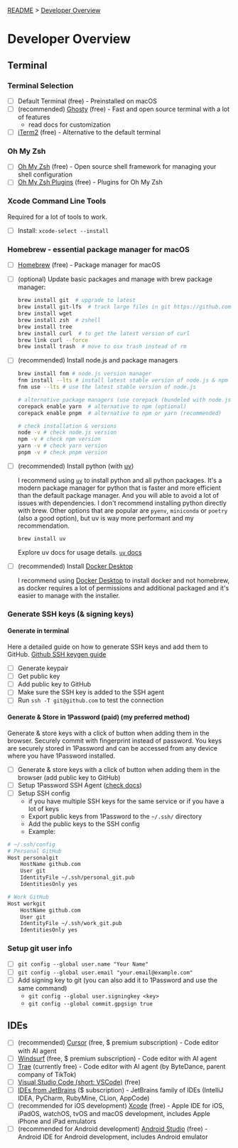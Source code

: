 [README](../../README.md) > [Developer Overview](developer_overview.md)

# Developer Overview

## Terminal

### Terminal Selection

- [ ] Default Terminal (free) - Preinstalled on macOS
- [ ] (recommended) [Ghosty](https://ghostty.org/) (free) - Fast and open source terminal with a lot of features
  - read docs for customization
- [ ] [iTerm2](https://iterm2.com/) (free) - Alternative to the default terminal

### Oh My Zsh

- [ ] [Oh My Zsh](https://ohmyz.sh/) (free) - Open source shell framework for managing your shell configuration
- [ ] [Oh My Zsh Plugins](https://github.com/ohmyzsh/ohmyzsh/wiki/Plugins) (free) - Plugins for Oh My Zsh

### Xcode Command Line Tools

Required for a lot of tools to work.

- [ ] Install: `xcode-select --install`

### Homebrew - essential package manager for macOS

- [ ] [Homebrew](https://brew.sh/) (free) - Package manager for macOS
- [ ] (optional) Update basic packages and manage with brew package manager:

  ```sh
  brew install git  # upgrade to latest
  brew install git-lfs  # track large files in git https://github.com/git-lfs/git-lfs
  brew install wget
  brew install zsh  # zshell
  brew install tree
  brew install curl  # to get the latest version of curl
  brew link curl --force
  brew install trash  # move to osx trash instead of rm
  ```

- [ ] (recommended) Install node.js and package managers

  ```sh
  brew install fnm # node.js version manager
  fnm install --lts # install latest stable version of node.js & npm
  fnm use --lts # use the latest stable version of node.js

  # alternative package managers (use corepack (bundeled with node.js) to install them)
  corepack enable yarn  # alternative to npm (optional)
  corepack enable pnpm  # alternative to npm or yarn (recommended)

  # check installation & versions
  node -v # check node.js version
  npm -v # check npm version
  yarn -v # check yarn version
  pnpm -v # check pnpm version
  ```

- [ ] (recommended) Install python (with [uv](https://docs.astral.sh/uv/))

  I recommend using [`uv`](https://docs.astral.sh/uv/) to install python and all python packages. It's a modern package manager for python that is faster and more efficient than the default package manager. And you will able to avoid a lot of issues with dependencies. I don't recommend installing python directly with brew. Other options that are popular are `pyenv`, `miniconda` or `poetry` (also a good option), but uv is way more performant and my recommendation.

  ```sh
  brew install uv
  ```

  Explore uv docs for usage details. [`uv` docs](https://docs.astral.sh/uv/)

- [ ] (recommended) Install [Docker Desktop](https://docs.docker.com/desktop/setup/install/mac-install/)

  I recommend using [Docker Desktop](https://docs.docker.com/desktop/setup/install/mac-install/) to install docker and not homebrew, as docker requires a lot of permissions and additional packaged and it's easier to manage with the installer.

### Generate SSH keys (& signing keys)

#### Generate in terminal

Here a detailed guide on how to generate SSH keys and add them to GitHub.
[Github SSH keygen guide](https://docs.github.com/en/authentication/connecting-to-github-with-ssh/generating-a-new-ssh-key-and-adding-it-to-the-ssh-agent)

- [ ] Generate keypair
- [ ] Get public key
- [ ] Add public key to GitHub
- [ ] Make sure the SSH key is added to the SSH agent
- [ ] Run `ssh -T git@github.com` to test the connection

#### Generate & Store in 1Password (paid) (my preferred method)

Generate & store keys with a click of button when adding them in the browser. Securely commit with fingerprint instead of password. You keys are securely stored in 1Password and can be accessed from any device where you have 1Password installed.

- [ ] Generate & store keys with a click of button when adding them in the browser (add public key to GitHub)
- [ ] Setup 1Password SSH Agent ([check docs](https://support.1password.com/developer/))
- [ ] Setup SSH config
  - if you have multiple SSH keys for the same service or if you have a lot of keys
  - Export public keys from 1Password to the `~/.ssh/` directory
  - Add the public keys to the SSH config
  - Example:

```sh
# ~/.ssh/config
# Personal GitHub
Host personalgit
	HostName github.com
	User git
	IdentityFile ~/.ssh/personal_git.pub
	IdentitiesOnly yes

# Work GitHub
Host workgit
	HostName github.com
	User git
	IdentityFile ~/.ssh/work_git.pub
	IdentitiesOnly yes
```

### Setup git user info

- [ ] `git config --global user.name "Your Name"`
- [ ] `git config --global user.email "your.email@example.com"`
- [ ] Add signing key to git (you can also add it to 1Password and use the same command)
  - `git config --global user.signingkey <key>`
  - `git config --global commit.gpgsign true`

## IDEs

- [ ] (recommended) [Cursor](https://www.cursor.com/) (free, $ premium subscription) - Code editor with AI agent
- [ ] [Windsurf](https://codeium.com/windsurf) (free, $ premium subscription) - Code editor with AI agent
- [ ] [Trae](https://www.trae.ai/) (currently free) - Code editor with AI agent (by ByteDance, parent company of TikTok)
- [ ] [Visual Studio Code (short: VSCode)](https://code.visualstudio.com/) (free)
- [ ] [IDEs from JetBrains](https://www.jetbrains.com/) ($ subscription) - JetBrains family of IDEs (IntelliJ IDEA, PyCharm, RubyMine, CLion, AppCode)
- [ ] (recommended for iOS development) [Xcode](https://developer.apple.com/xcode/) (free) - Apple IDE for iOS, iPadOS, watchOS, tvOS and macOS development, includes Apple iPhone and iPad emulators
- [ ] (recommended for Android development) [Android Studio](https://developer.android.com/studio) (free) - Android IDE for Android development, includes Android emulator

